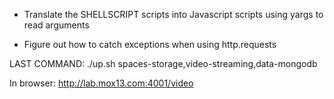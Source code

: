 


* Translate the SHELLSCRIPT scripts into Javascript scripts using yargs to read arguments


* Figure out how to catch exceptions when using http.requests

LAST COMMAND:
./up.sh spaces-storage,video-streaming,data-mongodb

In browser:
http://lab.mox13.com:4001/video
